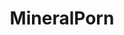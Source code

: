 ---
title: MineralPorn
crosslinks:
- geologyporn
- BrasilOnReddit
- stevenuniverse
- Lapidary
- rockhounds
- pics
- mildlypenis
- Gregfuckedarock
- PortugalOnReddit
- Wellworn
- WireWrapping
- interestingasfuck
- Minecraft
- popping
- FossilPorn
- WhyTheFuck
- ChargeYourPhone
- dankmemes
- excgarated
---